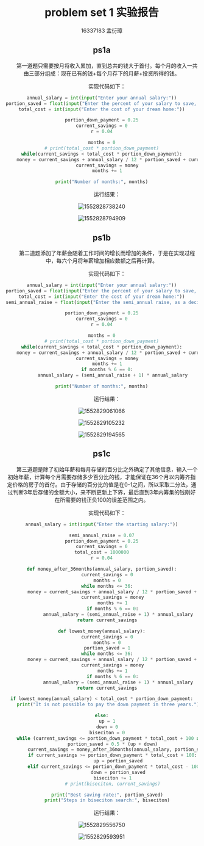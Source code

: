 # <center>problem set 1 实验报告<center>

<center>16337183 孟衍璋<center>



## ps1a

&emsp;&emsp;第一道题只需要按月将收入累加，直到总共的钱大于首付。每个月的收入一共由三部分组成：现在已有的钱+每个月存下的月薪+投资所得的钱。

&emsp;&emsp;实现代码如下：

```python
annual_salary = int(input("Enter your annual salary:"))
portion_saved = float(input("Enter the percent of your salary to save, as a decimal:"))
total_cost = int(input("Enter the cost of your dream home:"))

portion_down_payment = 0.25
current_savings = 0
r = 0.04

months = 0
# print(total_cost * portion_down_payment)
while(current_savings < total_cost * portion_down_payment):
    money = current_savings + annual_salary / 12 * portion_saved + current_savings * r / 12
    current_savings = money
    months += 1

print("Number of months:", months)
```

&emsp;&emsp;运行结果：

![1552828738240](C:\Users\Aries\AppData\Roaming\Typora\typora-user-images\1552828738240.png)

![1552828794909](C:\Users\Aries\AppData\Roaming\Typora\typora-user-images\1552828794909.png)



## ps1b

&emsp;&emsp;第二道题添加了年薪会随着工作时间的增长而增加的条件，于是在实现过程中，每六个月将年薪增加相应数额之后再计算。

&emsp;&emsp;实现代码如下：

```python
annual_salary = int(input("Enter your annual salary:"))
portion_saved = float(input("Enter the percent of your salary to save, as a decimal:"))
total_cost = int(input("Enter the cost of your dream home:"))
semi_annual_raise = float(input("Enter the semi_annual raise, as a decimal:"))

portion_down_payment = 0.25
current_savings = 0
r = 0.04

months = 0
# print(total_cost * portion_down_payment)
while(current_savings < total_cost * portion_down_payment):
    money = current_savings + annual_salary / 12 * portion_saved + current_savings * r / 12
    current_savings = money
    months += 1
    if months % 6 == 0:
    	annual_salary = (semi_annual_raise + 1) * annual_salary

print("Number of months:", months)
```

&emsp;&emsp;运行结果：

![1552829061066](C:\Users\Aries\AppData\Roaming\Typora\typora-user-images\1552829061066.png)

![1552829105232](C:\Users\Aries\AppData\Roaming\Typora\typora-user-images\1552829105232.png)

![1552829194565](C:\Users\Aries\AppData\Roaming\Typora\typora-user-images\1552829194565.png)



## ps1c

&emsp;&emsp;第三道题是除了初始年薪和每月存储的百分比之外确定了其他信息，输入一个初始年薪，计算每个月需要存储多少百分比的钱，才能保证在36个月以内筹齐指定价格的房子的首付。由于存储的百分比的值是在0-1之间，所以采取二分法，通过判断3年后存储的金额大小，来不断更新上下界，最后直到3年内筹集的钱刚好在所需要的钱正负100的误差范围之内。

&emsp;&emsp;实现代码如下：

```python
annual_salary = int(input("Enter the starting salary:"))

semi_annual_raise = 0.07
portion_down_payment = 0.25
current_savings = 0
total_cost = 1000000
r = 0.04

def money_after_36months(annual_salary, portion_saved):
	current_savings = 0
	months = 0
	while months <= 36:
		money = current_savings + annual_salary / 12 * portion_saved + current_savings * r / 12
		current_savings = money
		months += 1
		if months % 6 == 0:
			annual_salary = (semi_annual_raise + 1) * annual_salary
	return current_savings

def lowest_money(annual_salary):
	current_savings = 0
	months = 0
	portion_saved = 1
	while months <= 36:
		money = current_savings + annual_salary / 12 * portion_saved + current_savings * r / 12
		current_savings = money
		months += 1
		if months % 6 == 0:
			annual_salary = (semi_annual_raise + 1) * annual_salary
	return current_savings

if lowest_money(annual_salary) < total_cost * portion_down_payment:
	print("It is not possible to pay the down payment in three years.")

else:
	up = 1
	down = 0
	biseciton = 0
	while (current_savings <= portion_down_payment * total_cost + 100 and current_savings >= portion_down_payment * total_cost - 100) == 0:
		portion_saved = 0.5 * (up + down)
		current_savings = money_after_36months(annual_salary, portion_saved)
		if current_savings >= portion_down_payment * total_cost + 100:
			up = portion_saved
		elif current_savings <= portion_down_payment * total_cost - 100:
			down = portion_saved
		biseciton += 1
		# print(biseciton, current_savings)

	print("Best saving rate:", portion_saved)
	print("Steps in biseciton search:", biseciton)
```

&emsp;&emsp;运行结果：

![1552829556750](C:\Users\Aries\AppData\Roaming\Typora\typora-user-images\1552829556750.png)

![1552829593951](C:\Users\Aries\AppData\Roaming\Typora\typora-user-images\1552829593951.png)

